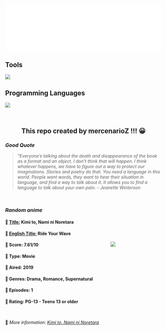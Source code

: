 
<img src="svg/nai.svg" />

<p>
  <h2>Tools</h2>
  <a href="https://skillicons.dev">
    <img src="https://skillicons.dev/icons?i=git,bash,vim,ubuntu,tensorflow,pytorch,docker,raspberrypi" />
  </a>

  <br />

  <h2>Programming Languages</h2>

  <a href="https://skillicons.dev">
    <img src="https://skillicons.dev/icons?i=python,c,cpp" />
  </a>
</p>

<br />

<h2 align="center">This repo created by mercenarioZ !!! 😀</h2>
<h3><i>Good Quote</i></h3>

<blockquote>
<i>
“Everyone’s talking about the death and disappearance of the book as a format and an object. I don’t think that will happen. I think whatever happens, we have to figure out a way to protect our imaginations. Stories and poetry do that. You need a language in this world. People want words, they want to hear their situation in language, and find a way to talk about it. It allows you to find a language to talk about your own pain. - Jeanette Winterson
</i>
</blockquote>

<br />

<h3><i>Random anime</i></h3>

<h4>
  <strong>🥭 <u>Title:</u></strong> Kimi to, Nami ni Noretara
</h4>

<h4>🌿 <u>English Title:</u> Ride Your Wave</h4>

<img align="right" width="165" src=https://cdn.myanimelist.net/images/anime/1893/99701.jpg />

<h4>🌱 Score: 7.61/10</h4>

<h4>🌲 Type: Movie</h4>

<h4>🌴 Aired: 2019</h4>

<h4>🌵 Genres: Drama, Romance, Supernatural</h4>

<h4>🥑 Episodes: 1</h4>

<h4>🍏 Rating: PG-13 - Teens 13 or older</h4>

<br />

🍂 *More information: [Kimi to, Nami ni Noretara](https://myanimelist.net/anime/38594/Kimi_to_Nami_ni_Noretara)*
    